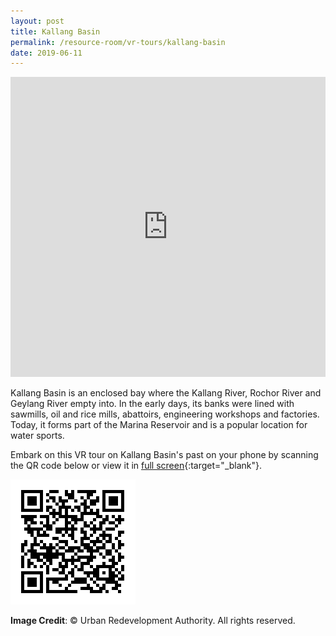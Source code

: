 ```yaml
---
layout: post
title: Kallang Basin
permalink: /resource-room/vr-tours/kallang-basin
date: 2019-06-11
---
```


<iframe width="100%" height="480px" src="https://poly.google.com/view/e1B6x8DtSt9/embed?chrome=min" frameborder="0" style="border:none;" allowvr="yes" allow="vr; xr; accelerometer; magnetometer; gyroscope; autoplay;" allowfullscreen mozallowfullscreen="true" webkitallowfullscreen="true" onmousewheel="" ></iframe>

Kallang Basin is an enclosed bay where the Kallang River, Rochor River and Geylang River empty into. In the early days, its banks were lined with sawmills, oil and rice mills, abattoirs, engineering workshops and factories. Today, it forms part of the Marina Reservoir and is a popular location for water sports.

Embark on this VR tour on Kallang Basin's past on your phone by scanning the QR code below or view it in [full screen](https://poly.google.com/u/2/view/e1B6x8DtSt9){:target="_blank"}.

![Image1](/images/qr-staging-kallang-vr.png) 

**Image Credit**: © Urban Redevelopment Authority. All rights reserved.
